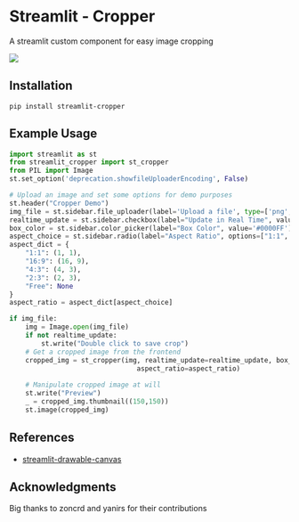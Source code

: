 # Streamlit - Cropper

A streamlit custom component for easy image cropping

![](./img/demo.gif)

## Installation
```shell script
pip install streamlit-cropper
```

## Example Usage
```python
import streamlit as st
from streamlit_cropper import st_cropper
from PIL import Image
st.set_option('deprecation.showfileUploaderEncoding', False)

# Upload an image and set some options for demo purposes
st.header("Cropper Demo")
img_file = st.sidebar.file_uploader(label='Upload a file', type=['png', 'jpg'])
realtime_update = st.sidebar.checkbox(label="Update in Real Time", value=True)
box_color = st.sidebar.color_picker(label="Box Color", value='#0000FF')
aspect_choice = st.sidebar.radio(label="Aspect Ratio", options=["1:1", "16:9", "4:3", "2:3", "Free"])
aspect_dict = {
    "1:1": (1, 1),
    "16:9": (16, 9),
    "4:3": (4, 3),
    "2:3": (2, 3),
    "Free": None
}
aspect_ratio = aspect_dict[aspect_choice]

if img_file:
    img = Image.open(img_file)
    if not realtime_update:
        st.write("Double click to save crop")
    # Get a cropped image from the frontend
    cropped_img = st_cropper(img, realtime_update=realtime_update, box_color=box_color,
                                aspect_ratio=aspect_ratio)
    
    # Manipulate cropped image at will
    st.write("Preview")
    _ = cropped_img.thumbnail((150,150))
    st.image(cropped_img)
```

## References
- [streamlit-drawable-canvas](https://github.com/andfanilo/streamlit-drawable-canvas)

## Acknowledgments
Big thanks to zoncrd and yanirs for their contributions